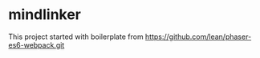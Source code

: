 # mindlinker

This project started with boilerplate from https://github.com/lean/phaser-es6-webpack.git
